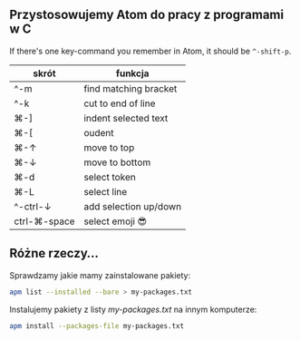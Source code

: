 ## Przystosowujemy Atom do pracy z programami w C

If there's one key-command you remember in Atom, it should be `^-shift-p`.

| skrót          | funkcja                        |
|----------------|--------------------------------|
|  ^-m           |  find matching bracket         |
|  ^-k           |  cut to end of line            |
|  ⌘-]          |  indent selected text          |
|  ⌘-[          |  oudent                        |
|  ⌘-↑          |  move to top                   |
|  ⌘-↓          |  move to bottom                |
|  ⌘-d          |  select token                  |
|  ⌘-L          |  select line                   |
|  ^-ctrl-↓      |  add selection up/down         |
|  ctrl-⌘-space |  select emoji 😎               |


## Różne rzeczy…

Sprawdzamy jakie mamy zainstalowane pakiety:

```bash
apm list --installed --bare > my-packages.txt
```

Instalujemy pakiety z listy _my-packages.txt_ na innym komputerze:

```bash
apm install --packages-file my-packages.txt
```
